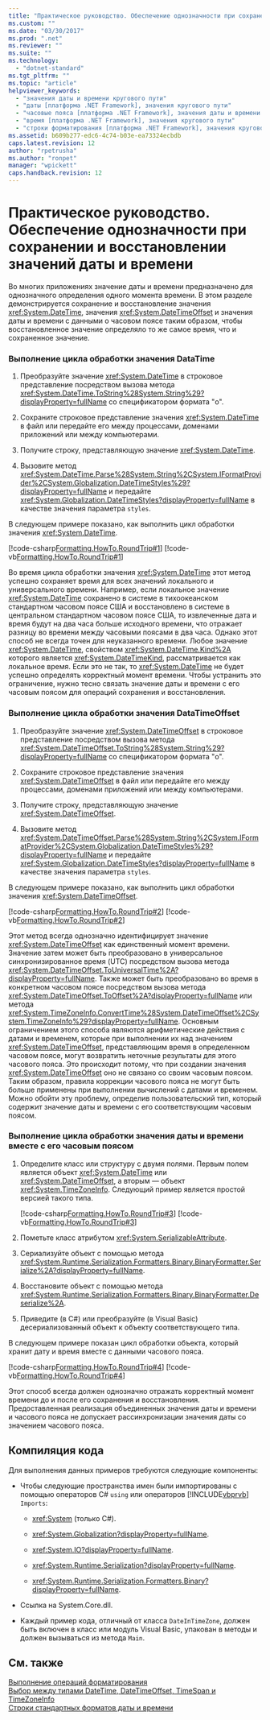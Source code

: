 ```yaml
---
title: "Практическое руководство. Обеспечение однозначности при сохранении и восстановлении значений даты и времени | Microsoft Docs"
ms.custom: ""
ms.date: "03/30/2017"
ms.prod: ".net"
ms.reviewer: ""
ms.suite: ""
ms.technology: 
  - "dotnet-standard"
ms.tgt_pltfrm: ""
ms.topic: "article"
helpviewer_keywords: 
  - "значения даты и времени кругового пути"
  - "даты [платформа .NET Framework], значения кругового пути"
  - "часовые пояса [платформа .NET Framework], значения даты и времени кругового пути"
  - "время [платформа .NET Framework], значения кругового пути"
  - "строки форматирования [платформа .NET Framework], значения кругового пути"
ms.assetid: b609b277-edc6-4c74-b03e-ea73324ecbdb
caps.latest.revision: 12
author: "rpetrusha"
ms.author: "ronpet"
manager: "wpickett"
caps.handback.revision: 12
---
```

# Практическое руководство. Обеспечение однозначности при сохранении и восстановлении значений даты и времени
Во многих приложениях значение даты и времени предназначено для однозначного определения одного момента времени.  В этом разделе демонстрируется сохранение и восстановление значения <xref:System.DateTime>, значения <xref:System.DateTimeOffset> и значения даты и времени с данными о часовом поясе таким образом, чтобы восстановленное значение определяло то же самое время, что и сохраненное значение.  
  
### Выполнение цикла обработки значения DataTime  
  
1.  Преобразуйте значение <xref:System.DateTime> в строковое представление посредством вызова метода <xref:System.DateTime.ToString%28System.String%29?displayProperty=fullName> со спецификатором формата "o".  
  
2.  Сохраните строковое представление значения <xref:System.DateTime> в файл или передайте его между процессами, доменами приложений или между компьютерами.  
  
3.  Получите строку, представляющую значение <xref:System.DateTime>.  
  
4.  Вызовите метод <xref:System.DateTime.Parse%28System.String%2CSystem.IFormatProvider%2CSystem.Globalization.DateTimeStyles%29?displayProperty=fullName> и передайте <xref:System.Globalization.DateTimeStyles?displayProperty=fullName> в качестве значения параметра `styles`.  
  
 В следующем примере показано, как выполнить цикл обработки значения <xref:System.DateTime>.  
  
 [!code-csharp[Formatting.HowTo.RoundTrip#1](../../../samples/snippets/csharp/VS_Snippets_CLR/Formatting.HowTo.RoundTrip/cs/RoundTrip.cs#1)]
 [!code-vb[Formatting.HowTo.RoundTrip#1](../../../samples/snippets/visualbasic/VS_Snippets_CLR/Formatting.HowTo.RoundTrip/vb/RoundTrip.vb#1)]  
  
 Во время цикла обработки значения <xref:System.DateTime> этот метод успешно сохраняет время для всех значений локального и универсального времени.  Например, если локальное значение <xref:System.DateTime> сохранено в системе в тихоокеанском стандартном часовом поясе США и восстановлено в системе в центральном стандартном часовом поясе США, то извлеченные дата и время будут на два часа больше исходного времени, что отражает разницу во времени между часовыми поясами в два часа.  Однако этот способ не всегда точен для неуказанного времени.  Любое значение <xref:System.DateTime>, свойством <xref:System.DateTime.Kind%2A> которого является <xref:System.DateTimeKind>, рассматривается как локальное время.  Если это не так, то <xref:System.DateTime> не будет успешно определять корректный момент времени.  Чтобы устранить это ограничение, нужно тесно связать значение даты и времени с его часовым поясом для операций сохранения и восстановления.  
  
### Выполнение цикла обработки значения DataTimeOffset  
  
1.  Преобразуйте значение <xref:System.DateTimeOffset> в строковое представление посредством вызова метода <xref:System.DateTimeOffset.ToString%28System.String%29?displayProperty=fullName> со спецификатором формата "o".  
  
2.  Сохраните строковое представление значения <xref:System.DateTimeOffset> в файл или передайте его между процессами, доменами приложений или между компьютерами.  
  
3.  Получите строку, представляющую значение <xref:System.DateTimeOffset>.  
  
4.  Вызовите метод <xref:System.DateTimeOffset.Parse%28System.String%2CSystem.IFormatProvider%2CSystem.Globalization.DateTimeStyles%29?displayProperty=fullName> и передайте <xref:System.Globalization.DateTimeStyles?displayProperty=fullName> в качестве значения параметра `styles`.  
  
 В следующем примере показано, как выполнить цикл обработки значения <xref:System.DateTimeOffset>.  
  
 [!code-csharp[Formatting.HowTo.RoundTrip#2](../../../samples/snippets/csharp/VS_Snippets_CLR/Formatting.HowTo.RoundTrip/cs/RoundTrip.cs#2)]
 [!code-vb[Formatting.HowTo.RoundTrip#2](../../../samples/snippets/visualbasic/VS_Snippets_CLR/Formatting.HowTo.RoundTrip/vb/RoundTrip.vb#2)]  
  
 Этот метод всегда однозначно идентифицирует значение <xref:System.DateTimeOffset> как единственный момент времени.  Значение затем может быть преобразовано в универсальное синхронизированное время \(UTC\) посредством вызова метода <xref:System.DateTimeOffset.ToUniversalTime%2A?displayProperty=fullName>. Также может быть преобразовано во время в конкретном часовом поясе посредством вызова метода <xref:System.DateTimeOffset.ToOffset%2A?displayProperty=fullName> или метода <xref:System.TimeZoneInfo.ConvertTime%28System.DateTimeOffset%2CSystem.TimeZoneInfo%29?displayProperty=fullName>.  Основным ограничением этого способа являются арифметические действия с датами и временем, которые при выполнении их над значением <xref:System.DateTimeOffset>, представляющим время в определенном часовом поясе, могут возвратить неточные результаты для этого часового пояса.  Это происходит потому, что при создании значения <xref:System.DateTimeOffset> оно не связано со своим часовым поясом.  Таким образом, правила коррекции часового пояса не могут быть больше применены при выполнении вычислений с датами и временем.  Можно обойти эту проблему, определив пользовательский тип, который содержит значение даты и времени с его соответствующим часовым поясом.  
  
### Выполнение цикла обработки значения даты и времени вместе с его часовым поясом  
  
1.  Определите класс или структуру с двумя полями.  Первым полем является объект <xref:System.DateTime> или <xref:System.DateTimeOffset>, а вторым — объект <xref:System.TimeZoneInfo>.  Следующий пример является простой версией такого типа.  
  
     [!code-csharp[Formatting.HowTo.RoundTrip#3](../../../samples/snippets/csharp/VS_Snippets_CLR/Formatting.HowTo.RoundTrip/cs/RoundTrip.cs#3)]
     [!code-vb[Formatting.HowTo.RoundTrip#3](../../../samples/snippets/visualbasic/VS_Snippets_CLR/Formatting.HowTo.RoundTrip/vb/RoundTrip.vb#3)]  
  
2.  Пометьте класс атрибутом <xref:System.SerializableAttribute>.  
  
3.  Сериализуйте объект с помощью метода <xref:System.Runtime.Serialization.Formatters.Binary.BinaryFormatter.Serialize%2A?displayProperty=fullName>.  
  
4.  Восстановите объект с помощью метода <xref:System.Runtime.Serialization.Formatters.Binary.BinaryFormatter.Deserialize%2A>.  
  
5.  Приведите \(в C\#\) или преобразуйте \(в Visual Basic\) десериализованный объект к объекту соответствующего типа.  
  
 В следующем примере показан цикл обработки объекта, который хранит дату и время вместе с данными часового пояса.  
  
 [!code-csharp[Formatting.HowTo.RoundTrip#4](../../../samples/snippets/csharp/VS_Snippets_CLR/Formatting.HowTo.RoundTrip/cs/RoundTrip.cs#4)]
 [!code-vb[Formatting.HowTo.RoundTrip#4](../../../samples/snippets/visualbasic/VS_Snippets_CLR/Formatting.HowTo.RoundTrip/vb/RoundTrip.vb#4)]  
  
 Этот способ всегда должен однозначно отражать корректный момент времени до и после его сохранения и восстановления. Предоставленная реализация объединенных значения даты и времени и часового пояса не допускает рассинхронизации значения даты со значением часового пояса.  
  
## Компиляция кода  
 Для выполнения данных примеров требуются следующие компоненты:  
  
-   Чтобы следующие пространства имен были импортированы с помощью операторов C\# `using` или операторов [!INCLUDE[vbprvb](../../../includes/vbprvb-md.md)] `Imports`:  
  
    -   <xref:System> \(только C\#\).  
  
    -   <xref:System.Globalization?displayProperty=fullName>.  
  
    -   <xref:System.IO?displayProperty=fullName>.  
  
    -   <xref:System.Runtime.Serialization?displayProperty=fullName>.  
  
    -   <xref:System.Runtime.Serialization.Formatters.Binary?displayProperty=fullName>.  
  
-   Ссылка на System.Core.dll.  
  
-   Каждый пример кода, отличный от класса `DateInTimeZone`, должен быть включен в класс или модуль Visual Basic, упакован в методы и должен вызываться из метода `Main`.  
  
## См. также  
 [Выполнение операций форматирования](../../../docs/standard/base-types/performing-formatting-operations.md)   
 [Выбор между типами DateTime, DateTimeOffset, TimeSpan и TimeZoneInfo](../../../docs/standard/datetime/choosing-between-datetime.md)   
 [Строки стандартных форматов даты и времени](../../../docs/standard/base-types/standard-date-and-time-format-strings.md)